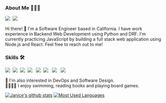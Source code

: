 <!-- ### Hi there 👋 -->

<h3><b>About Me 👩🏻‍💻</b></h3>
<p><a href="mailto:janice.hae.lee@gmail.com" target="_blank"><img src="https://img.shields.io/badge/janice.hae.lee@gmail.com-red?style=flat-square&logo=Gmail&logoColor=white&link=mailto:janice.hae.lee@gmail.com"/></a>&nbsp
<a href="https://www.linkedin.com/in/janice-yerin-lee/" target="_blank"><img src="https://img.shields.io/badge/JaniceLee-blue?style=flat-square&logo=Linkedin&logoColor=white"/></a></p>
<p> Hi there! 👋 I'm a Software Engineer based in California. I have work experience in Backend Web Development using Python and DRF. I'm currently practicing JavaScript by building a full stack web application using Node.js and React. Feel free to reach out to me!

<h3><b>Skills 🛠</b></h3>
<p>
  <img src="https://img.shields.io/badge/Python-blue?style=for-the-badge&logo=Python&logoColor=white"/>&nbsp
  <img src="https://img.shields.io/badge/Javascript-yellow?style=for-the-badge&logo=Javascript&logoColor=white"/>&nbsp 
  <img src="https://img.shields.io/badge/HTML-orange?style=for-the-badge&logo=HTML&logoColor=white"/>&nbsp
  <img src="https://img.shields.io/badge/CSS3-purple?style=for-the-badge&logo=CSS3&logoColor=white"/> &nbsp
  <img src="https://img.shields.io/badge/Django-darkgreen?style=for-the-badge&logo=Django&logoColor=white"/>&nbsp
  <img src="https://img.shields.io/badge/React-skyblue?style=for-the-badge&logo=React&logoColor=white"/> &nbsp
  <img src="https://img.shields.io/badge/Node.js-green?style=for-the-badge&logo=Node.js&logoColor=white"/> &nbsp
  <img src="https://img.shields.io/badge/Postgresql-3776AB?style=for-the-badge&logo=postgresql&logoColor=white"/>&nbsp
</p>

🌱 I'm also interested in DevOps and Software Design.
<br>
🏊🏻‍♀️🎳 I enjoy swimming, reading books and playing board games.

[![Janice's github stats](https://github-readme-stats.vercel.app/api?username=janiicelee&count_private=true&theme=merko&show_icons=true&hide=stars,contrib)]()
[![Most Used Languages](https://github-readme-stats.vercel.app/api/top-langs/?username=janiicelee&langs_count=5&theme=merko&layout=compact)]()

